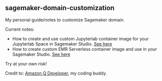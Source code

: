 ## sagemaker-domain-customization

My personal guide/notes to customize Sagemaker domain.

Current notes:
* How to create and use custom Jupyterlab container image for your Jupyterlab Space in Sagemaker Studio. [See here](./jupyterlab-images)
* How to create custom EMR Serverless container image and use in your Sagemaker Studio. [See here](./emr-images)

Try at your own risk!

Credit to: [Amazon Q Developer](https://docs.aws.amazon.com/amazonq/latest/qdeveloper-ug/what-is.html), my coding buddy.